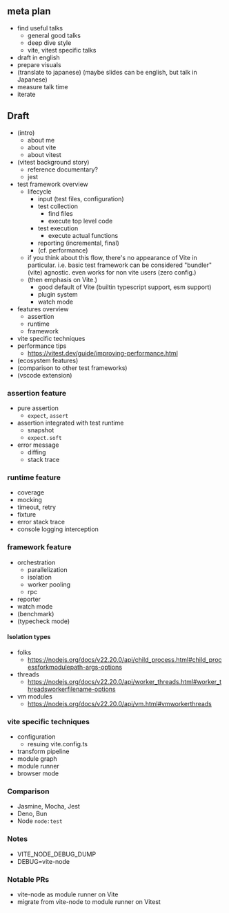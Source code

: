 ## meta plan

- find useful talks
  - general good talks
  - deep dive style
  - vite, vitest specific talks
- draft in english
- prepare visuals
- (translate to japanese) (maybe slides can be english, but talk in Japanese)
- measure talk time
- iterate

## Draft

- (intro)
  - about me
  - about vite
  - about vitest
- (vitest background story)
  - reference documentary?
  - jest
- test framework overview
  - lifecycle
    - input (test files, configuration)
    - test collection
      - find files
      - execute top level code
    - test execution
      - execute actual functions
    - reporting (incremental, final)
    - (cf. performance)
  - if you think about this flow, there's no appearance of Vite in particular.
    i.e. basic test framework can be considered "bundler" (vite) agnostic.
    even works for non vite users (zero config.)
  - (then emphasis on Vite.)
    - good default of Vite (builtin typescript support, esm support)
    - plugin system
    - watch mode
- features overview
  - assertion
  - runtime
  - framework
- vite specific techniques
- performance tips
  - https://vitest.dev/guide/improving-performance.html
- (ecosystem features)
- (comparison to other test frameworks)
- (vscode extension)

### assertion feature

- pure assertion
  - `expect`, `assert`
- assertion integrated with test runtime
  - snapshot
  - `expect.soft`
- error message
  - diffing
  - stack trace

### runtime feature

- coverage
- mocking
- timeout, retry
- fixture
- error stack trace
- console logging interception

### framework feature

- orchestration
  - parallelization
  - isolation
  - worker pooling
  - rpc
- reporter
- watch mode
- (benchmark)
- (typecheck mode)

#### Isolation types

- folks
  - https://nodejs.org/docs/v22.20.0/api/child_process.html#child_processforkmodulepath-args-options
- threads
  - https://nodejs.org/docs/v22.20.0/api/worker_threads.html#worker_threadsworkerfilename-options
- vm modules
  - https://nodejs.org/docs/v22.20.0/api/vm.html#vmworkerthreads

### vite specific techniques

- configuration
  - resuing vite.config.ts
- transform pipeline
- module graph
- module runner
- browser mode

### Comparison

- Jasmine, Mocha, Jest
- Deno, Bun
- Node `node:test`

### Notes

- VITE_NODE_DEBUG_DUMP
- DEBUG=vite-node

### Notable PRs

- vite-node as module runner on Vite
- migrate from vite-node to module runner on Vitest 

